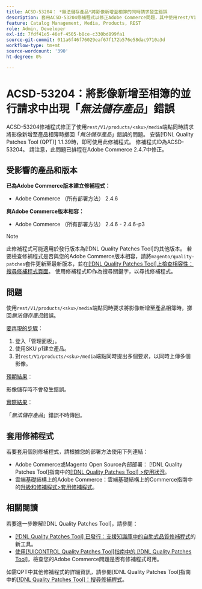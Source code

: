 ```yaml
---
title: ACSD-53204： *無法儲存產品*將影像新增至相簿的同時請求發生錯誤
description: 套用ACSD-53204修補程式以修正Adobe Commerce問題，其中使用rest/V1/products/&amp；lt；sku&amp；gt；/media端點同時請求將影像新增至產品相簿時會擲回無法儲存產品錯誤。
feature: Catalog Management, Media, Products, REST
role: Admin, Developer
exl-id: 7fdf41e5-46ef-4505-b8ce-c330bd899fa1
source-git-commit: 011a6f46f76029eaf67f172b576e58dac9710a3d
workflow-type: tm+mt
source-wordcount: '390'
ht-degree: 0%

---
```


# ACSD-53204：將影像新增至相簿的並行請求中出現「*無法儲存產品*」錯誤

ACSD-53204修補程式修正了使用`rest/V1/products/<sku>/media`端點同時請求將影像新增至產品相簿時擲回「*無法儲存產品*」錯誤的問題。 安裝[!DNL Quality Patches Tool (QPT)] 1.1.39時，即可使用此修補程式。 修補程式ID為ACSD-53204。 請注意，此問題已排程在Adobe Commerce 2.4.7中修正。

## 受影響的產品和版本

**已為Adobe Commerce版本建立修補程式：**

* Adobe Commerce （所有部署方法） 2.4.6

**與Adobe Commerce版本相容：**

* Adobe Commerce （所有部署方法） 2.4.6 - 2.4.6-p3

>[!NOTE]
>
>此修補程式可能適用於發行版本為[!DNL Quality Patches Tool]的其他版本。 若要檢查修補程式是否與您的Adobe Commerce版本相容，請將`magento/quality-patches`套件更新至最新版本，並在[[!DNL Quality Patches Tool]上檢查相容性：搜尋修補程式頁面](https://experienceleague.adobe.com/tools/commerce-quality-patches/index.html)。 使用修補程式ID作為搜尋關鍵字，以尋找修補程式。

## 問題

使用`rest/V1/products/<sku>/media`端點同時要求將影像新增至產品相簿時，擲回&#x200B;*無法儲存產品*&#x200B;錯誤。

<u>要再現的步驟</u>：

1. 登入「管理面板」。
1. 使用SKU p1建立產品。
1. 對`rest/V1/products/<sku>/media`端點同時提出多個要求，以同時上傳多個影像。

<u>預期結果</u>：

影像儲存時不會發生錯誤。

<u>實際結果</u>：

「*無法儲存產品*」錯誤不時傳回。

## 套用修補程式

若要套用個別修補程式，請根據您的部署方法使用下列連結：

* Adobe Commerce或Magento Open Source內部部署： [!DNL Quality Patches Tool]指南中的[[!DNL Quality Patches Tool] >使用狀況](/help/tools/quality-patches-tool/usage.md)。
* 雲端基礎結構上的Adobe Commerce：雲端基礎結構上的Commerce指南中的[升級和修補程式>套用修補程式](https://experienceleague.adobe.com/docs/commerce-cloud-service/user-guide/develop/upgrade/apply-patches.html)。

## 相關閱讀

若要進一步瞭解[!DNL Quality Patches Tool]，請參閱：

* [[!DNL Quality Patches Tool] 已發行：支援知識庫中的自助式品質修補程式](https://experienceleague.adobe.com/en/docs/commerce-operations/tools/quality-patches-tool/quality-patches-tool-to-self-serve-quality-patches)的新工具。
* [使用[!UICONTROL Quality Patches Tool]指南中的 [!DNL Quality Patches Tool]](/help/tools/quality-patches-tool/patches-available-in-qpt/check-patch-for-magento-issue-with-magento-quality-patches.md)，檢查您的Adobe Commerce問題是否有修補程式可用。


如需QPT中其他修補程式的詳細資訊，請參閱[!DNL Quality Patches Tool]指南中的[[!DNL Quality Patches Tool]：搜尋修補程式](https://experienceleague.adobe.com/tools/commerce-quality-patches/index.html)。
